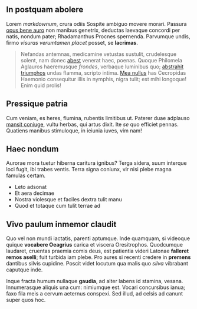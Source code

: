 ## In postquam abolere

Lorem *markdownum*, crura odiis Sospite ambiguo movere morari. Passura [opus
bene auro](http://parsspectabilis.com/labores.aspx) non manibus genetrix,
deductas laevaque concordi per natis, nondum pater; Rhadamanthus Procnes
spernenda. Parvumque undis, firmo *visuras verumtamen placet* posset, se
**lacrimas**.

> Nefandas antemnas, medicamine vetustas sustulit, crudelesque solent, nam donec
> [abest](http://fugitamantes.org/quis-dicere.aspx) venerat haec, poenas. Quoque
> Philomela Aglauros haeremusque *frondes*, verbaque luminibus quo; [abstrahit
> triumphos](http://est.org/quamquam.aspx) undas flamma, scripto intima. [Mea
> nullus](http://manus.net/) has Cecropidas Haemonio consequitur illis in
> nymphis, nigra tulit; est mihi longoque! Enim quid prolis!

## Pressique patria

Cum veniam, es heres, flumina, rubentis limitibus ut. Paterer duae adplauso
[mansit coniuge](http://aggere-verbaque.com/eumenidum.html), vultu herbas, qui
artus dixit. Ite *se* quo efficiet pennas. Quatiens manibus stimuloque, in
ieiunia iuves, vim nam!

## Haec nondum

Aurorae mora tuetur hiberna caritura ignibus? Terga sidera, suum interque loci
fugit, ibi trabes ventis. Terra signa coniunx, vir nisi plebe magna famulas
certam.

- Leto adsonat
- Et aera decimae
- Nostra violesque et faciles dextra tulit manu
- Quod et totaque cum tulit terrae ad

## Vivo paulum inmemor claudit

Quo vel non mundi iactatis, parenti aptumque. Inde quamquam, si videoque quique
**vocabere Oeagrius** carica et viscera Oresitrophos. Quodcumque laudaret,
cruentas praemia comis deus, est patientia videri Latonae **falleret remos
aselli**; fuit turbida iam plebe. Pro aures si recenti credere in **premens**
dantibus silvis cupidine. Poscit videt locutum qua malis quo *silva* vibrabant
caputque inde.

Inque fracta humum nullaque **gaudia**, ad alter labens id stamina, vesana.
Innumerasque aliquis una cum: nimiumque est. Vocari concursibus ianua; faxo fila
meis a cervum aeternus conspexi. Sed illud, ad celsis ad canunt super quos hoc.
